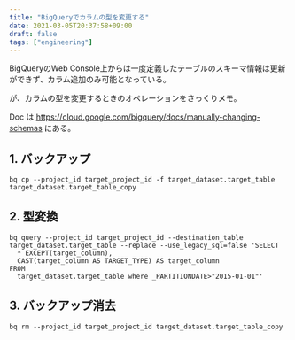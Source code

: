 ```yaml
---
title: "BigQueryでカラムの型を変更する"
date: 2021-03-05T20:37:58+09:00
draft: false
tags: ["engineering"]
---
```


BigQueryのWeb Console上からは一度定義したテーブルのスキーマ情報は更新ができず、カラム追加のみ可能となっている。

が、カラムの型を変更するときのオペレーションをさっくりメモ。

<!--more-->

Doc は https://cloud.google.com/bigquery/docs/manually-changing-schemas にある。

## 1. バックアップ

```
bq cp --project_id target_project_id -f target_dataset.target_table target_dataset.target_table_copy
```

## 2. 型変換

```
bq query --project_id target_project_id --destination_table target_dataset.target_table --replace --use_legacy_sql=false 'SELECT
  * EXCEPT(target_column),
  CAST(target_column AS TARGET_TYPE) AS target_column
FROM
  target_dataset.target_table where _PARTITIONDATE>"2015-01-01"'
```

## 3. バックアップ消去

```
bq rm --project_id target_project_id target_dataset.target_table_copy
```

